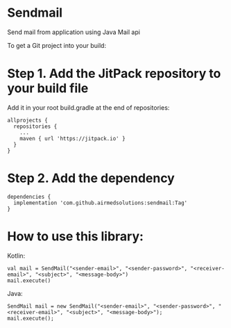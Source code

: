 # Sendmail
Send mail from application using Java Mail api

To get a Git project into your build:

# Step 1. Add the JitPack repository to your build file
Add it in your root build.gradle at the end of repositories:

```
allprojects {
  repositories {
    ...
    maven { url 'https://jitpack.io' }
  }
}
```

# Step 2. Add the dependency

```
dependencies {
  implementation 'com.github.airmedsolutions:sendmail:Tag'
}
```

# How to use this library:
Kotlin:
```
val mail = SendMail("<sender-email>", "<sender-password>", "<receiver-email>", "<subject>", "<message-body>")
mail.execute()
```

Java:
```
SendMail mail = new SendMail("<sender-email>", "<sender-password>", "<receiver-email>", "<subject>", "<message-body>");
mail.execute();
```
